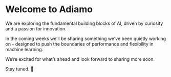 # Welcome to Adiamo

We are exploring the fundamental building blocks of AI, driven by curiosity and a passion for innovation.

In the coming weeks we’ll be sharing something we’ve been quietly working on - designed to push the boundaries of performance and flexibility in machine learning.

We’re excited for what’s ahead and look forward to sharing more soon.

Stay tuned. 🚀
